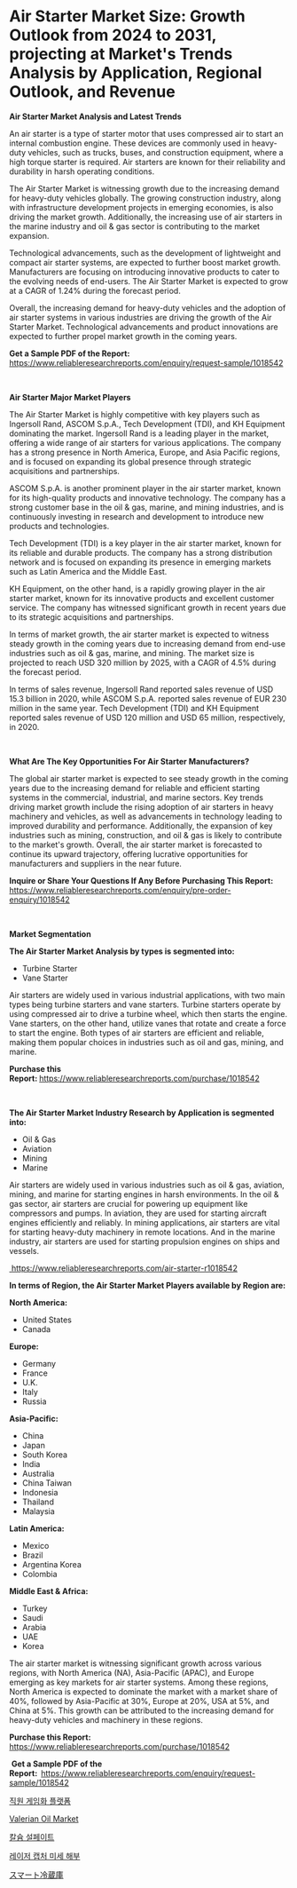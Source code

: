 <p><h1>Air Starter Market Size: Growth Outlook from 2024 to 2031, projecting at Market's Trends Analysis by Application, Regional Outlook, and Revenue</h1></p><p><strong>Air Starter Market Analysis and Latest Trends</strong></p>
<p><p>An air starter is a type of starter motor that uses compressed air to start an internal combustion engine. These devices are commonly used in heavy-duty vehicles, such as trucks, buses, and construction equipment, where a high torque starter is required. Air starters are known for their reliability and durability in harsh operating conditions.</p><p>The Air Starter Market is witnessing growth due to the increasing demand for heavy-duty vehicles globally. The growing construction industry, along with infrastructure development projects in emerging economies, is also driving the market growth. Additionally, the increasing use of air starters in the marine industry and oil & gas sector is contributing to the market expansion.</p><p>Technological advancements, such as the development of lightweight and compact air starter systems, are expected to further boost market growth. Manufacturers are focusing on introducing innovative products to cater to the evolving needs of end-users. The Air Starter Market is expected to grow at a CAGR of 1.24% during the forecast period.</p><p>Overall, the increasing demand for heavy-duty vehicles and the adoption of air starter systems in various industries are driving the growth of the Air Starter Market. Technological advancements and product innovations are expected to further propel market growth in the coming years.</p></p>
<p><strong>Get a Sample PDF of the Report:&nbsp;</strong> <a href="https://www.reliableresearchreports.com/enquiry/request-sample/1018542">https://www.reliableresearchreports.com/enquiry/request-sample/1018542</a></p>
<p>&nbsp;</p>
<p><strong>Air Starter Major Market Players</strong></p>
<p><p>The Air Starter Market is highly competitive with key players such as Ingersoll Rand, ASCOM S.p.A., Tech Development (TDI), and KH Equipment dominating the market. Ingersoll Rand is a leading player in the market, offering a wide range of air starters for various applications. The company has a strong presence in North America, Europe, and Asia Pacific regions, and is focused on expanding its global presence through strategic acquisitions and partnerships.</p><p>ASCOM S.p.A. is another prominent player in the air starter market, known for its high-quality products and innovative technology. The company has a strong customer base in the oil & gas, marine, and mining industries, and is continuously investing in research and development to introduce new products and technologies.</p><p>Tech Development (TDI) is a key player in the air starter market, known for its reliable and durable products. The company has a strong distribution network and is focused on expanding its presence in emerging markets such as Latin America and the Middle East.</p><p>KH Equipment, on the other hand, is a rapidly growing player in the air starter market, known for its innovative products and excellent customer service. The company has witnessed significant growth in recent years due to its strategic acquisitions and partnerships.</p><p>In terms of market growth, the air starter market is expected to witness steady growth in the coming years due to increasing demand from end-use industries such as oil & gas, marine, and mining. The market size is projected to reach USD 320 million by 2025, with a CAGR of 4.5% during the forecast period.</p><p>In terms of sales revenue, Ingersoll Rand reported sales revenue of USD 15.3 billion in 2020, while ASCOM S.p.A. reported sales revenue of EUR 230 million in the same year. Tech Development (TDI) and KH Equipment reported sales revenue of USD 120 million and USD 65 million, respectively, in 2020.</p></p>
<p>&nbsp;</p>
<p><strong>What Are The Key Opportunities For Air Starter Manufacturers?</strong></p>
<p><p>The global air starter market is expected to see steady growth in the coming years due to the increasing demand for reliable and efficient starting systems in the commercial, industrial, and marine sectors. Key trends driving market growth include the rising adoption of air starters in heavy machinery and vehicles, as well as advancements in technology leading to improved durability and performance. Additionally, the expansion of key industries such as mining, construction, and oil & gas is likely to contribute to the market's growth. Overall, the air starter market is forecasted to continue its upward trajectory, offering lucrative opportunities for manufacturers and suppliers in the near future.</p></p>
<p><strong>Inquire or Share Your Questions If Any Before Purchasing This Report:</strong> <a href="https://www.reliableresearchreports.com/enquiry/pre-order-enquiry/1018542">https://www.reliableresearchreports.com/enquiry/pre-order-enquiry/1018542</a></p>
<p>&nbsp;</p>
<p><strong>Market Segmentation</strong></p>
<p><strong>The Air Starter Market Analysis by types is segmented into:</strong></p>
<p><ul><li>Turbine Starter</li><li>Vane Starter</li></ul></p>
<p><p>Air starters are widely used in various industrial applications, with two main types being turbine starters and vane starters. Turbine starters operate by using compressed air to drive a turbine wheel, which then starts the engine. Vane starters, on the other hand, utilize vanes that rotate and create a force to start the engine. Both types of air starters are efficient and reliable, making them popular choices in industries such as oil and gas, mining, and marine.</p></p>
<p><strong>Purchase this Report:&nbsp;</strong><a href="https://www.reliableresearchreports.com/purchase/1018542">https://www.reliableresearchreports.com/purchase/1018542</a></p>
<p>&nbsp;</p>
<p><strong>The Air Starter Market Industry Research by Application is segmented into:</strong></p>
<p><ul><li>Oil & Gas</li><li>Aviation</li><li>Mining</li><li>Marine</li></ul></p>
<p><p>Air starters are widely used in various industries such as oil & gas, aviation, mining, and marine for starting engines in harsh environments. In the oil & gas sector, air starters are crucial for powering up equipment like compressors and pumps. In aviation, they are used for starting aircraft engines efficiently and reliably. In mining applications, air starters are vital for starting heavy-duty machinery in remote locations. And in the marine industry, air starters are used for starting propulsion engines on ships and vessels.</p></p>
<p><a href="https://www.reliableresearchreports.com/air-starter-r1018542">&nbsp;https://www.reliableresearchreports.com/air-starter-r1018542</a></p>
<p><strong>In terms of Region, the Air Starter Market Players available by Region are:</strong></p>
<p>
    <p> <strong> North America: </strong>
        <ul>
            <li>United States</li>
            <li>Canada</li>
        </ul>
        </p> 
    <p> <strong> Europe: </strong>
        <ul>
            <li>Germany</li>
            <li>France</li>
            <li>U.K.</li>
            <li>Italy</li>
            <li>Russia</li>
        </ul>
        </p> 
    <p> <strong> Asia-Pacific: </strong>
        <ul>
            <li>China</li>
            <li>Japan</li>
            <li>South Korea</li>
            <li>India</li>
            <li>Australia</li>
            <li>China Taiwan</li>
            <li>Indonesia</li>
            <li>Thailand</li>
            <li>Malaysia</li>
        </ul>
        </p> 
    <p> <strong> Latin America: </strong>
        <ul>
            <li>Mexico</li>
            <li>Brazil</li>
            <li>Argentina Korea</li>
            <li>Colombia</li>
        </ul>
        </p> 
    <p> <strong> Middle East & Africa: </strong>
        <ul>
            <li>Turkey</li>
            <li>Saudi</li>
            <li>Arabia</li>
            <li>UAE</li>
            <li>Korea</li>
        </ul>
    </p>
    </p>
<p><p>The air starter market is witnessing significant growth across various regions, with North America (NA), Asia-Pacific (APAC), and Europe emerging as key markets for air starter systems. Among these regions, North America is expected to dominate the market with a market share of 40%, followed by Asia-Pacific at 30%, Europe at 20%, USA at 5%, and China at 5%. This growth can be attributed to the increasing demand for heavy-duty vehicles and machinery in these regions.</p></p>
<p><strong>Purchase this Report: </strong><a href="https://www.reliableresearchreports.com/purchase/1018542">https://www.reliableresearchreports.com/purchase/1018542</a></p>
<p>&nbsp;<strong>Get a Sample PDF of the Report:&nbsp;&nbsp;</strong><a href="https://www.reliableresearchreports.com/enquiry/request-sample/1018542">https://www.reliableresearchreports.com/enquiry/request-sample/1018542</a></p>
<p><strong></strong></p>
<p><p><a href="https://medium.com/@lowellleke20231/%EC%A7%81%EC%9B%90-%EA%B2%8C%EC%9E%84%ED%99%94-%ED%94%8C%EB%9E%AB%ED%8F%BC-%EC%8B%9C%EC%9E%A5-%EC%A7%80%ED%91%9C-%ED%95%B4%EB%8F%85-%EC%8B%9C%EC%9E%A5-%EC%A0%90%EC%9C%A0%EC%9C%A8-%ED%8A%B8%EB%A0%8C%EB%93%9C-%EB%B0%8F-%EC%84%B1%EC%9E%A5-%ED%8C%A8%ED%84%B4-9e864f3ad5e2">직원 게임화 플랫폼</a></p><p><a href="https://issuu.com/reportprime-2/docs/valerian-oil-market-size-2030.pptx">Valerian Oil Market</a></p><p><a href="https://github.com/khytkeqagplkzqvh/Market-Research-Report-List-1/blob/main/912508819570.md">칼슘 설페이트</a></p><p><a href="https://github.com/bvubpqd5241630/Market-Research-Report-List-1/blob/main/131828319569.md">레이저 캡처 미세 해부</a></p><p><a href="https://medium.com/@alenaieme/%E3%82%B9%E3%83%9E%E3%83%BC%E3%83%88%E5%86%B7%E8%94%B5%E5%BA%AB%E5%B8%82%E5%A0%B4-%E7%AB%B6%E4%BA%89%E5%88%86%E6%9E%90-%E5%B8%82%E5%A0%B4%E5%8B%95%E5%90%91-%E3%81%8A%E3%82%88%E3%81%B32031%E5%B9%B4%E3%81%BE%E3%81%A7%E3%81%AE%E4%BA%88%E6%B8%AC-087ad04b012c">スマート冷蔵庫</a></p></p>